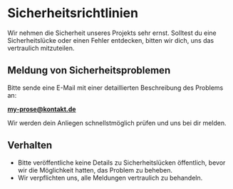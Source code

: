 # Sicherheitsrichtlinien

Wir nehmen die Sicherheit unseres Projekts sehr ernst. Solltest du eine Sicherheitslücke oder einen Fehler entdecken, bitten wir dich, uns das vertraulich mitzuteilen.

## Meldung von Sicherheitsproblemen

Bitte sende eine E-Mail mit einer detaillierten Beschreibung des Problems an:

**my-prose@kontakt.de**

Wir werden dein Anliegen schnellstmöglich prüfen und uns bei dir melden.

## Verhalten

- Bitte veröffentliche keine Details zu Sicherheitslücken öffentlich, bevor wir die Möglichkeit hatten, das Problem zu beheben.
- Wir verpflichten uns, alle Meldungen vertraulich zu behandeln.